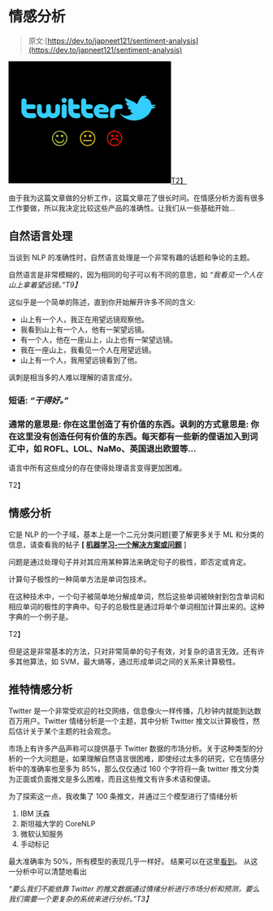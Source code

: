 # 情感分析

> 原文:[https://dev.to/japneet121/sentiment-analysis](https://dev.to/japneet121/sentiment-analysis)

[![](img/e164bef35eb67e7f8e1f0b3fde34df52.png)T2】](https://3.bp.blogspot.com/-4p-ndHTS-gg/WWJ4aq9VRlI/AAAAAAAABmg/Y5fnLzIReqkw6N78qTKyoFBH9b0jpsvHACLcBGAs/s1600/sentiment.jpg)

由于我为这篇文章做的分析工作，这篇文章花了很长时间。在情感分析方面有很多工作要做，所以我决定比较这些产品的准确性。让我们从一些基础开始...

## 自然语言处理

当谈到 NLP 的准确性时，自然语言处理是一个非常有趣的话题和争论的主题。

自然语言是非常模糊的，因为相同的句子可以有不同的意思，如
*“我看见一个人在山上拿着望远镜。”T9】*

这似乎是一个简单的陈述，直到你开始解开许多不同的含义:

*   山上有一个人，我正在用望远镜观察他。
*   我看到山上有一个人，他有一架望远镜。
*   有一个人，他在一座山上，山上也有一架望远镜。
*   我在一座山上，我看见一个人在用望远镜。
*   山上有一个人，我用望远镜看到了他。

讽刺是相当多的人难以理解的语言成分。

### 短语: *“干得好。”*

### 通常的意思是: 你在这里创造了有价值的东西。讽刺的方式意思是: 你在这里没有创造任何有价值的东西。每天都有一些新的俚语加入到词汇中，如 ROFL、LOL、NaMo、英国退出欧盟等...

语言中所有这些成分的存在使得处理语言变得更加困难。

 T2】

## 情感分析

它是 NLP 的一个子域，基本上是一个二元分类问题[要了解更多关于 ML 和分类的信息，请查看我的帖子 **[ [机器学习-一个解决方案或问题](http://techscouter.blogspot.in/2017/06/machine-learning-solution-or-problem.html)** ]

问题是通过处理句子并对其应用某种算法来确定句子的极性，即否定或肯定。

计算句子极性的一种简单方法是单词包技术。

在这种技术中，一个句子被简单地分解成单词，然后这些单词被映射到包含单词和相应单词的极性的字典中。句子的总极性是通过将单个单词相加计算出来的。这种字典的一个例子是。

 T2】

但是这是非常基本的方法，只对非常简单的句子有效，对复杂的语言无效。还有许多其他算法，如 SVM，最大熵等，通过形成单词之间的关系来计算极性。

## 推特情感分析

Twitter 是一个非常受欢迎的社交网络，信息像火一样传播，几秒钟内就能到达数百万用户。Twitter 情绪分析是一个主题，其中分析 Twitter 推文以计算极性，然后估计关于某个主题的社会观念。

市场上有许多产品声称可以提供基于 Twitter 数据的市场分析。关于这种类型的分析的一个大问题是，如果理解自然语言很困难，即使经过太多的研究，它在情感分析中的准确率也至多为 85%，那么仅仅通过 160 个字符将一条 twitter 推文分类为正面或负面推文是多么困难，而且这些推文有许多术语和俚语。

为了探索这一点，我收集了 100 条推文，并通过三个模型进行了情绪分析

1.  IBM 沃森
2.  斯坦福大学的 CoreNLP
3.  微软认知服务
4.  手动标记

最大准确率为 50%，所有模型的表现几乎一样好。
结果可以在这里[看到](https://docs.google.com/spreadsheets/d/1c-QD_t3vpPWG-BNTr2xBXZUfZDaHi873MKbaQASnusQ/edit?usp=sharing)。
从这一分析中可以清楚地看出

*“要么我们不能依靠 Twitter 的推文数据通过情绪分析进行市场分析和预测，要么我们需要一个更复杂的系统来进行分析。”T3】*